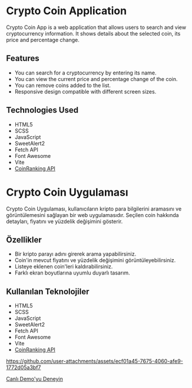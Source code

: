 # Crypto Coin Application

Crypto Coin App is a web application that allows users to search and view cryptocurrency information. It shows details about the selected coin, its price and percentage change.

## Features

- You can search for a cryptocurrency by entering its name.
- You can view the current price and percentage change of the coin.
- You can remove coins added to the list.
- Responsive design compatible with different screen sizes.

## Technologies Used

- HTML5
- SCSS
- JavaScript
- SweetAlert2
- Fetch API
- Font Awesome
- Vite
- [CoinRanking API](https://developers.coinranking.com/api)

# Crypto Coin Uygulaması

Crypto Coin Uygulaması, kullanıcıların kripto para bilgilerini aramasını ve görüntülemesini sağlayan bir web uygulamasıdır. Seçilen coin hakkında detayları, fiyatını ve yüzdelik değişimini gösterir.

## Özellikler

- Bir kripto parayı adını girerek arama yapabilirsiniz.
- Coin'in mevcut fiyatını ve yüzdelik değişimini görüntüleyebilirsiniz.
- Listeye eklenen coin'leri kaldırabilirsiniz.
- Farklı ekran boyutlarına uyumlu duyarlı tasarım.

## Kullanılan Teknolojiler

- HTML5
- SCSS
- JavaScript
- SweetAlert2
- Fetch API
- Font Awesome
- Vite
- [CoinRanking API](https://developers.coinranking.com/api)

https://github.com/user-attachments/assets/ecf01a45-7675-4060-afe9-1772d05a3bf7

[Canlı Demo'yu Deneyin](https://fy-coin-app.netlify.app/)

